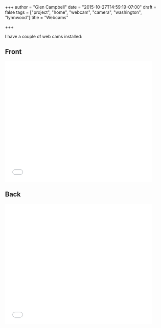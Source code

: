 +++
author = "Glen Campbell"
date = "2015-10-27T14:59:19-07:00"
draft = false
tags = ["project", "home", "webcam", "camera", "washington", "lynnwood"]
title = "Webcams"

+++

I have a couple of web cams installed:

## Front

<iframe type="text/html" frameborder="0" width="480" height="394" src="//video.nest.com/embedded/live/JMOMef"></iframe>

## Back

<iframe type="text/html" frameborder="0" width="480" height="394" src="//video.nest.com/embedded/live/6zAzQc" ></iframe>
